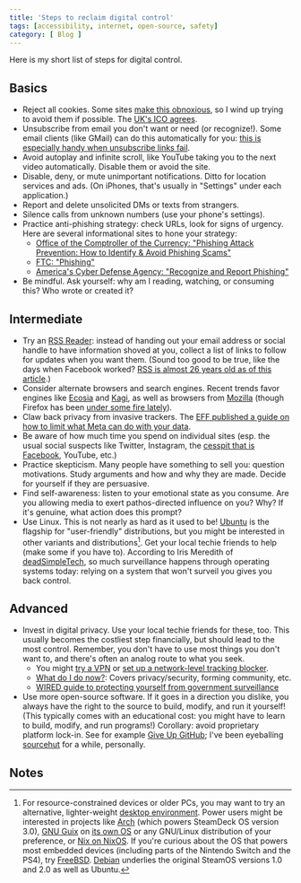 ```yaml
---
title: 'Steps to reclaim digital control'
tags: [accessibility, internet, open-source, safety]
category: [ Blog ]
---
```


Here is my short list of steps for digital control.

## Basics

- Reject all cookies. Some sites [make this
  obnoxious](https://meta.stackexchange.com/q/367370/389795), so I wind up
  trying to avoid them if possible. The [UK's ICO
  agrees](https://www.technologylawdispatch.com/2023/11/privacy-data-protection/reject-all-button-in-cookie-consent-banners-an-update-from-the-uk-and-the-eu/).
- Unsubscribe from email you don't want or need (or recognize!). Some email
  clients (like GMail) can do this automatically for you: [this is especially
  handy when unsubscribe links
  fail](https://deadsimpletech.com/blog/abuser_economy).
- Avoid autoplay and infinite scroll, like YouTube taking you to the next video
  automatically. Disable them or avoid the site.
- Disable, deny, or mute unimportant notifications. Ditto for location services
  and ads. (On iPhones, that's usually in "Settings" under each application.)
- Report and delete unsolicited DMs or texts from strangers.
- Silence calls from unknown numbers (use your phone's settings).
- Practice anti-phishing strategy: check URLs, look for signs of urgency. Here
  are several informational sites to hone your strategy:
    - [Office of the Comptroller of the Currency: "Phishing Attack Prevention: How to Identify & Avoid Phishing Scams"](https://www.occ.gov/topics/consumers-and-communities/consumer-protection/fraud-resources/phishing-attack-prevention.html)
    - [FTC: "Phishing"](https://www.ftc.gov/business-guidance/small-businesses/cybersecurity/phishing)
    - [America's Cyber Defense Agency: "Recognize and Report Phishing"](https://www.cisa.gov/secure-our-world/recognize-and-report-phishing)
- Be mindful. Ask yourself: why am I reading, watching, or consuming this? Who
  wrote or created it?

## Intermediate

- Try an [RSS
  Reader](https://pluralistic.net/2024/10/16/keep-it-really-simple-stupid/):
  instead of handing out your email address or social handle to have information
  shoved at you, collect a list of links to follow for updates when you want
  them. (Sound too good to be true, like the days when Facebook worked? [RSS is
  almost 26 years old as of this article](https://en.wikipedia.org/wiki/RSS).)
- Consider alternate browsers and search engines. Recent trends favor engines
  like [Ecosia](https://www.ecosia.org) and [Kagi](https://kagi.com), as well as
  browsers from [Mozilla](https://www.mozilla.org/firefox/) (though Firefox has
  been [under some fire
  lately](https://www.reuters.com/technology/mozilla-hit-with-privacy-complaint-over-firefox-user-tracking-2024-09-25/)).
- Claw back privacy from invasive trackers. The [EFF published a guide on how to
  limit what Meta can do with your
  data](https://www.eff.org/deeplinks/2025/01/mad-meta-dont-let-them-collect-and-monetize-your-personal-data).
- Be aware of how much time you spend on individual sites (esp. the usual social
  suspects like Twitter, Instagram, the [cesspit that is
  Facebook](https://www.wheresyoured.at/the-slop-society/), YouTube, etc.)
- Practice skepticism. Many people have something to sell you: question
  motivations. Study arguments and how and why they are made. Decide for
  yourself if they are persuasive.
- Find self-awareness: listen to your emotional state as you consume. Are you
  allowing media to exert pathos-directed influence on you? Why? If it's
  genuine, what action does this prompt?
- Use Linux. This is not nearly as hard as it used to be!
  [Ubuntu](https://ubuntu.com/desktop) is the flagship for "user-friendly"
  distributions, but you might be interested in other variants and
  distributions[^1]. Get your local techie friends to help (make some if you
  have to). According to Iris Meredith of
  [deadSimpleTech](https://deadsimpletech.com/), so much surveillance happens
  through operating systems today: relying on a system that won't surveil you
  gives you back control.

## Advanced

- Invest in digital privacy. Use your local techie friends for these, too. This
  usually becomes the costliest step financially, but should lead to the most
  control. Remember, you don't have to use most things you don't want to, and
  there's often an analog route to what you seek.
    - You might [try a VPN](https://tailscale.com/) or [set up a network-level
      tracking blocker](https://nextdns.io/).
    - [What do I do now?](https://www.citationneeded.news/wind-the-clock/):
      Covers privacy/security, forming community, etc.
    - [WIRED guide to protecting yourself from government
      surveillance](https://www.wired.com/story/the-wired-guide-to-protecting-yourself-from-government-surveillance/)
- Use more open-source software. If it goes in a direction you dislike, you
  always have the right to the source to build, modify, and run it yourself!
  (This typically comes with an educational cost: you might have to learn to
  build, modify, and run programs!) Corollary: avoid proprietary platform
  lock-in. See for example [Give Up
  GitHub](https://sfconservancy.org/GiveUpGitHub/); I've been eyeballing
  [sourcehut](https://sr.ht) for a while, personally.

## Notes

[^1]: For resource-constrained devices or older PCs, you may want to try an
    alternative, lighter-weight [desktop
    environment](https://wiki.debian.org/DesktopEnvironment). Power users might
    be interested in projects like [Arch](https://archlinux.org) (which powers
    SteamDeck OS version 3.0), [GNU Guix](https://guix.gnu.org) on [its own
    OS](https://guix.gnu.org/manual/en/html_node/System-Installation.html) or
    any GNU/Linux distribution of your preference, or [Nix on
    NixOS](https://nixos.org). If you're curious about the OS that powers most
    embedded devices (including parts of the Nintendo Switch and the PS4), try
    [FreeBSD](https://www.freebsd.org). [Debian](https://www.debian.org)
    underlies the original SteamOS versions 1.0 and 2.0 as well as Ubuntu.
